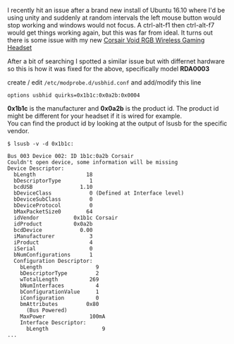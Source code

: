 I recently hit an issue after a brand new install of Ubuntu 16.10 where I'd be using unity and suddenly at random intervals the left mouse button would stop working and windows would not focus. A ctrl-alt-f1 then ctrl-alt-f7 would get things working again, but this was far from ideal.
It turns out there is some issue with my new [Corsair Void RGB Wireless Gaming Headset](http://www.corsair.com/en-gb/void-wireless-dolby-7-1-gaming-headset)

After a bit of searching I spotted a similar issue but with differnet hardware so this is how it was fixed for the above, specifically model **RDA0003**

create / edit `/etc/modprobe.d/usbhid.conf` and add/modify this line

`
options usbhid quirks=0x1b1c:0x0a2b:0x0004
`

**0x1b1c** is the manufacturer and **0x0a2b** is the product id. The product id might be different for your headset if it is wired for example.  
You can find the product id by looking at the output of lsusb for the specific vendor.

```
$ lsusb -v -d 0x1b1c:

Bus 003 Device 002: ID 1b1c:0a2b Corsair 
Couldn't open device, some information will be missing
Device Descriptor:
  bLength                18
  bDescriptorType         1
  bcdUSB               1.10
  bDeviceClass            0 (Defined at Interface level)
  bDeviceSubClass         0 
  bDeviceProtocol         0 
  bMaxPacketSize0        64
  idVendor           0x1b1c Corsair
  idProduct          0x0a2b 
  bcdDevice            0.00
  iManufacturer           3 
  iProduct                4 
  iSerial                 0 
  bNumConfigurations      1
  Configuration Descriptor:
    bLength                 9
    bDescriptorType         2
    wTotalLength          269
    bNumInterfaces          4
    bConfigurationValue     1
    iConfiguration          0 
    bmAttributes         0x80
      (Bus Powered)
    MaxPower              100mA
    Interface Descriptor:
      bLength                 9
...
```
